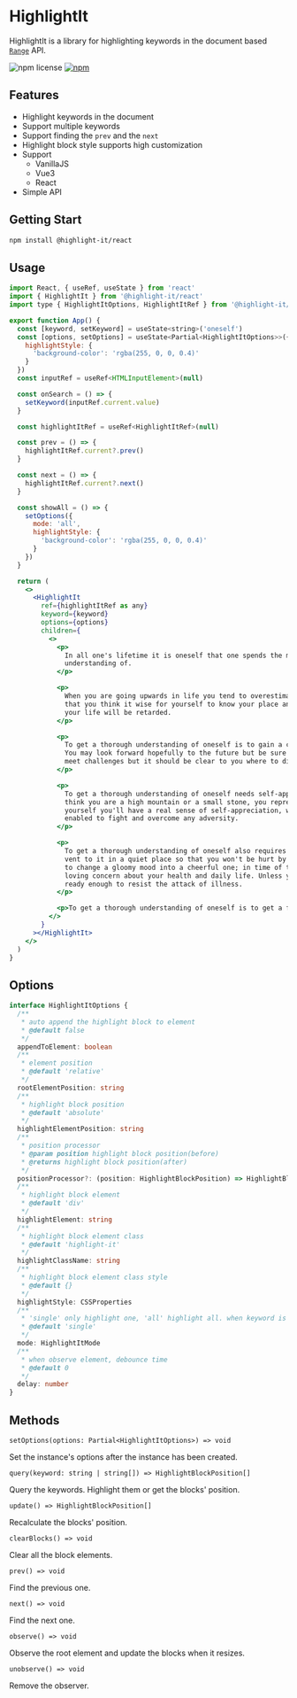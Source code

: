 # HighlightIt

HighlightIt is a library for highlighting keywords in the document based [`Range`](https://developer.mozilla.org/en-US/docs/Web/API/Range) API.

![npm license](https://img.shields.io/npm/l/@highlight-it/react) [![npm](https://img.shields.io/npm/v/@highlight-it/react)](https://www.npmjs.com/package/@highlight-it/react)

## Features

 * Highlight keywords in the document
 * Support multiple keywords
 * Support finding the `prev` and the `next`
 * Highlight block style supports high customization
 * Support
   * VanillaJS
   * Vue3
   * React
 * Simple API

## Getting Start

```bash
npm install @highlight-it/react
```

## Usage

```jsx
import React, { useRef, useState } from 'react'
import { HighlightIt } from '@highlight-it/react'
import type { HighlightItOptions, HighlightItRef } from '@highlight-it/react'

export function App() {
  const [keyword, setKeyword] = useState<string>('oneself')
  const [options, setOptions] = useState<Partial<HighlightItOptions>>({
    highlightStyle: {
      'background-color': 'rgba(255, 0, 0, 0.4)'
    }
  })
  const inputRef = useRef<HTMLInputElement>(null)

  const onSearch = () => {
    setKeyword(inputRef.current.value)
  }

  const highlightItRef = useRef<HighlightItRef>(null)

  const prev = () => {
    highlightItRef.current?.prev()
  }

  const next = () => {
    highlightItRef.current?.next()
  }

  const showAll = () => {
    setOptions({
      mode: 'all',
      highlightStyle: {
        'background-color': 'rgba(255, 0, 0, 0.4)'
      }
    })
  }

  return (
    <>
      <HighlightIt
        ref={highlightItRef as any}
        keyword={keyword}
        options={options}
        children={
          <>
            <p>
              In all one's lifetime it is oneself that one spends the most time being with or dealing with. But it is precisely oneself that one has the least
              understanding of.
            </p>

            <p>
              When you are going upwards in life you tend to overestimate yourself. When you are going downhill you tend to underestimate yourself. It's likely
              that you think it wise for yourself to know your place and stay aloof from worldly wearing a mask of cowardice, behind which the flow of sap in
              your life will be retarded.
            </p>

            <p>
              To get a thorough understanding of oneself is to gain a correct view of oneself and be a sober realist—aware of both one's strength and shortage.
              You may look forward hopefully to the future but be sure not to expect too much, for ideals can never be fully realized. You may be courageous to
              meet challenges but it should be clear to you where to direct your efforts.
            </p>

            <p>
              To get a thorough understanding of oneself needs self-appreciation. Whether you like yourself to a towering tree or a blade of grass, whether you
              think you are a high mountain or a small stone, you represent a state of nature that has its own reason of existence. If you earnestly admire
              yourself you'll have a real sense of self-appreciation, which will give you confidence. As soon as you gain full confidence in yourself you'll be
              enabled to fight and overcome any adversity.
            </p>

            <p>
              To get a thorough understanding of oneself also requires doing oneself a favor when it's needed. In time of anger, do yourself a favor by giving
              vent to it in a quiet place so that you won't be hurt by its flames; in time of sadness, do yourself a favor by sharing it with your friends so as
              to change a gloomy mood into a cheerful one; in time of tiredness, do yourself a favor by getting a good sleep or taking some tonic. Show yourself
              loving concern about your health and daily life. Unless you know perfectly well when and how to do yourself a favor, you won't be confident and
              ready enough to resist the attack of illness.
            </p>

            <p>To get a thorough understanding of oneself is to get a full control of one's life. Then one will find one's life full of color and flavor.</p>
          </>
        }
      ></HighlightIt>
    </>
  )
}
```

## Options

```ts
interface HighlightItOptions {
  /**
   * auto append the highlight block to element
   * @default false
   */
  appendToElement: boolean
  /**
   * element position
   * @default 'relative'
   */
  rootElementPosition: string
  /**
   * highlight block position
   * @default 'absolute'
   */
  highlightElementPosition: string
  /**
   * position processor
   * @param position highlight block position(before)
   * @returns highlight block position(after)
   */
  positionProcessor?: (position: HighlightBlockPosition) => HighlightBlockPosition
  /**
   * highlight block element
   * @default 'div'
   */
  highlightElement: string
  /**
   * highlight block element class
   * @default 'highlight-it'
   */
  highlightClassName: string
  /**
   * highlight block element class style
   * @default {}
   */
  highlightStyle: CSSProperties
  /**
   * 'single' only highlight one, 'all' highlight all. when keyword is array, only can highlight all.
   * @default 'single'
   */
  mode: HighlightItMode
  /**
   * when observe element, debounce time
   * @default 0
   */
  delay: number
}
```

## Methods

`setOptions(options: Partial<HighlightItOptions>) => void`

Set the instance's options after the instance has been created.

`query(keyword: string | string[]) => HighlightBlockPosition[]`

Query the keywords. Highlight them or get the blocks' position.

`update() => HighlightBlockPosition[]`

Recalculate the blocks' position.

`clearBlocks() => void`

Clear all the block elements.

`prev() => void`

Find the previous one.

`next() => void`

Find the next one.

`observe() => void`

Observe the root element and update the blocks when it resizes.

`unobserve() => void`

Remove the observer.
